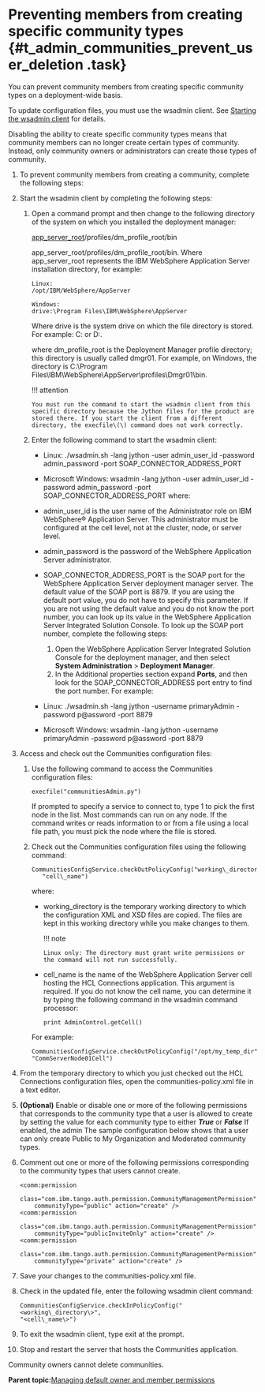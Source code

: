 # Preventing members from creating specific community types {#t_admin_communities_prevent_user_deletion .task}

You can prevent community members from creating specific community types on a deployment-wide basis.

To update configuration files, you must use the wsadmin client. See [Starting the wsadmin client](t_admin_wsadmin_starting.md) for details.

Disabling the ability to create specific community types means that community members can no longer create certain types of community. Instead, only community owners or administrators can create those types of community.

1.  To prevent community members from creating a community, complete the following steps:
2.  Start the wsadmin client by completing the following steps:

    1.  Open a command prompt and then change to the following directory of the system on which you installed the deployment manager:

        [app\_server\_root](../plan/i_ovr_r_directory_conventions.md)/profiles/dm\_profile\_root/bin

        app\_server\_root/profiles/dm\_profile\_root/bin. Where app\_server\_root represents the IBM WebSphere Application Server installation directory, for example:

        ```
        Linux:
        /opt/IBM/WebSphere/AppServer
        
        ```

        ```
        Windows:
        drive:\Program Files\IBM\WebSphere\AppServer
        
        ```

        Where drive is the system drive on which the file directory is stored. For example: C: or D:.

        where dm\_profile\_root is the Deployment Manager profile directory; this directory is usually called dmgr01. For example, on Windows, the directory is C:\\Program Files\\IBM\\WebSphere\\AppServer\\profiles\\Dmgr01\\bin.

        !!! attention 
            
            You must run the command to start the wsadmin client from this specific directory because the Jython files for the product are stored there. If you start the client from a different directory, the execfile\(\) command does not work correctly.

    2.  Enter the following command to start the wsadmin client:

        -   Linux: ./wsadmin.sh -lang jython -user admin\_user\_id -password admin\_password -port SOAP\_CONNECTOR\_ADDRESS\_PORT
        -   Microsoft Windows: wsadmin -lang jython -user admin\_user\_id -password admin\_password -port SOAP\_CONNECTOR\_ADDRESS\_PORT
        where:

        -   admin\_user\_id is the user name of the Administrator role on IBM WebSphere® Application Server. This administrator must be configured at the cell level, not at the cluster, node, or server level.
        -   admin\_password is the password of the WebSphere Application Server administrator.
        -   SOAP\_CONNECTOR\_ADDRESS\_PORT is the SOAP port for the WebSphere Application Server deployment manager server. The default value of the SOAP port is 8879. If you are using the default port value, you do not have to specify this parameter. If you are not using the default value and you do not know the port number, you can look up its value in the WebSphere Application Server Integrated Solution Console. To look up the SOAP port number, complete the following steps:
            1.  Open the WebSphere Application Server Integrated Solution Console for the deployment manager, and then select **System Administration** \> **Deployment Manager**.
            2.  In the Additional properties section expand **Ports**, and then look for the SOAP\_CONNECTOR\_ADDRESS port entry to find the port number.
        For example:

        -   Linux: ./wsadmin.sh -lang jython -username primaryAdmin -password p@assword -port 8879
        -   Microsoft Windows: wsadmin -lang jython -username primaryAdmin -password p@assword -port 8879
3.  Access and check out the Communities configuration files:

    1.  Use the following command to access the Communities configuration files:

        ```
        execfile("communitiesAdmin.py")
        ```

        If prompted to specify a service to connect to, type 1 to pick the first node in the list. Most commands can run on any node. If the command writes or reads information to or from a file using a local file path, you must pick the node where the file is stored.

    2.  Check out the Communities configuration files using the following command:

        ```
        CommunitiesConfigService.checkOutPolicyConfig("working\_directory",
           "cell\_name")
        ```

        where:

        -   working\_directory is the temporary working directory to which the configuration XML and XSD files are copied. The files are kept in this working directory while you make changes to them.

            !!! note
                
                Linux only: The directory must grant write permissions or the command will not run successfully.

        -   cell\_name is the name of the WebSphere Application Server cell hosting the HCL Connections application. This argument is required. If you do not know the cell name, you can determine it by typing the following command in the wsadmin command processor:

            ```
            print AdminControl.getCell()
            ```

        For example:

        ```
        CommunitiesConfigService.checkOutPolicyConfig("/opt/my_temp_dir",
        "CommServerNode01Cell")
        ```

4.  From the temporary directory to which you just checked out the HCL Connections configuration files, open the communities-policy.xml file in a text editor.

5.  **(Optional)** Enable or disable one or more of the following permissions that corresponds to the community type that a user is allowed to create by setting the value for each community type to either ***True*** or ***False***
    If enabled, the admin 
    The sample configuration below shows that a user can only create Public to My Organization and Moderated community types.

6. Comment out one or more of the following permissions corresponding to the community types that users cannot create.

    ```
    <comm:permission 
        class="com.ibm.tango.auth.permission.CommunityManagementPermission"
        communityType="public" action="create" />
    <comm:permission 
        class="com.ibm.tango.auth.permission.CommunityManagementPermission"
        communityType="publicInviteOnly" action="create" />
    <comm:permission 
        class="com.ibm.tango.auth.permission.CommunityManagementPermission"
        communityType="private" action="create" />
    ```

7.  Save your changes to the communities-policy.xml file.

8.  Check in the updated file, enter the following wsadmin client command:

    ```
    CommunitiesConfigService.checkInPolicyConfig("<working\_directory\>",
    "<cell\_name\>")
    ```

9.  To exit the wsadmin client, type exit at the prompt.

10.  Stop and restart the server that hosts the Communities application.


Community owners cannot delete communities.

**Parent topic:**[Managing default owner and member permissions](../admin/c_admin_communities_managing_default_permissions.md)

